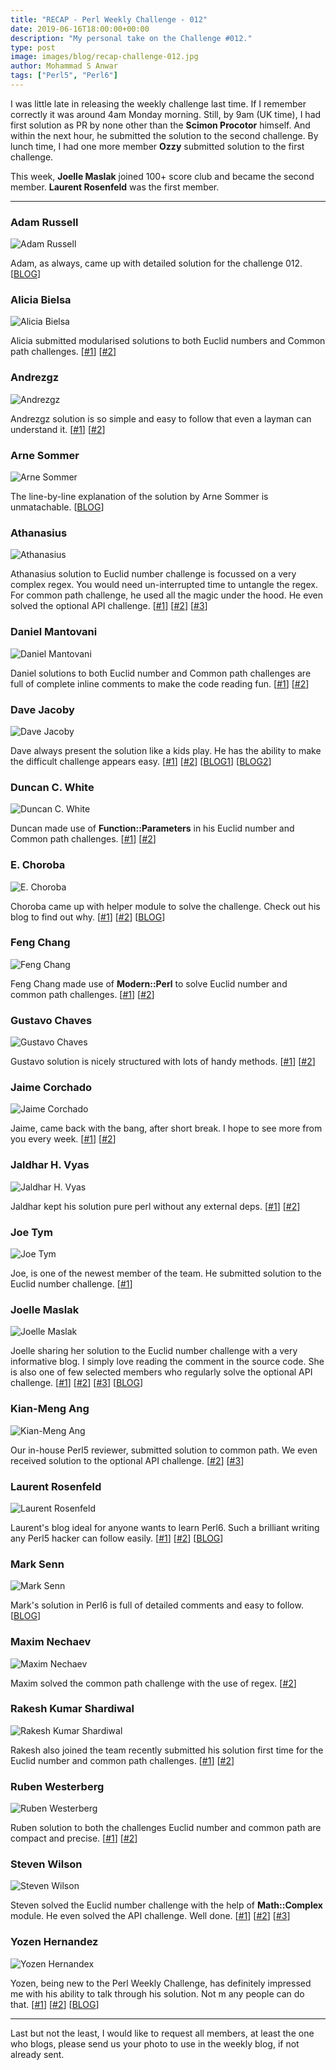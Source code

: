 ```yaml
---
title: "RECAP - Perl Weekly Challenge - 012"
date: 2019-06-16T18:00:00+00:00
description: "My personal take on the Challenge #012."
type: post
image: images/blog/recap-challenge-012.jpg
author: Mohammad S Anwar
tags: ["Perl5", "Perl6"]
---
```

I was little late in releasing the weekly challenge last time. If I remember correctly it was around 4am Monday morning. Still, by 9am (UK time), I had first solution as PR by none other than the **Scimon Procotor** himself. And within the next hour, he submitted the solution to the second challenge. By lunch time, I had one more member **Ozzy** submitted solution to the first challenge.

This week, **Joelle Maslak** joined 100+ score club and became the second member. **Laurent Rosenfeld** was the first member.

***

### Adam Russell
![Adam Russell](/images/team/adam_russell.jpg)

Adam, as always, came up with detailed solution for the challenge 012. [[BLOG](https://adamcrussell.livejournal.com/4250.html)]

### Alicia Bielsa
![Alicia Bielsa](/images/team/alicia_bielsa.jpg)

Alicia submitted modularised solutions to both Euclid numbers and Common path challenges. [[#1](https://github.com/manwar/perlweeklychallenge-club/blob/master/challenge-012/alicia-bielsa/perl5/ch-1.pl)] [[#2](https://github.com/manwar/perlweeklychallenge-club/blob/master/challenge-012/alicia-bielsa/perl5/ch-2.pl)]

### Andrezgz
![Andrezgz](/images/team/user.jpg)

Andrezgz solution is so simple and easy to follow that even a layman can understand it. [[#1](https://github.com/manwar/perlweeklychallenge-club/blob/master/challenge-012/andrezgz/perl5/ch-1.pl)] [[#2](https://github.com/manwar/perlweeklychallenge-club/blob/master/challenge-012/andrezgz/perl5/ch-2.pl)]

### Arne Sommer
![Arne Sommer](/images/team/arne-sommer.jpg)

The line-by-line explanation of the solution by Arne Sommer is unmatachable. [[BLOG](https://perl6.eu/euclid-path.html)]

### Athanasius
![Athanasius](/images/team/athanasius.jpg)

Athanasius solution to Euclid number challenge is focussed on a very complex regex. You would need un-interrupted time to untangle the regex. For common path challenge, he used all the magic under the hood. He even solved the optional API challenge. [[#1](https://github.com/manwar/perlweeklychallenge-club/blob/master/challenge-012/athanasius/perl5/ch-1.pl)] [[#2](https://github.com/manwar/perlweeklychallenge-club/blob/master/challenge-012/athanasius/perl5/ch-2.pl)] [[#3](https://github.com/manwar/perlweeklychallenge-club/blob/master/challenge-012/athanasius/perl5/ch-3.pl)]

### Daniel Mantovani
![Daniel Mantovani](/images/team/daniel_mantovani.jpg)

Daniel solutions to both Euclid number and Common path challenges are full of complete inline comments to make the code reading fun. [[#1](https://github.com/manwar/perlweeklychallenge-club/blob/master/challenge-012/daniel-mantovani/perl5/ch-1.pl)] [[#2](https://github.com/manwar/perlweeklychallenge-club/blob/master/challenge-012/daniel-mantovani/perl5/ch-2.pl)]

### Dave Jacoby
![Dave Jacoby](/images/team/dave_jacoby.jpg)

Dave always present the solution like a kids play. He has the ability to make the difficult challenge appears easy. [[#1](https://github.com/manwar/perlweeklychallenge-club/blob/master/challenge-012/dave-jacoby/perl5/ch-1.pl)] [[#2](https://github.com/manwar/perlweeklychallenge-club/blob/master/challenge-012/dave-jacoby/perl5/ch-2.pl)] [[BLOG1](https://jacoby.github.io//2019/06/12/euclid-and-reduce.html)] [[BLOG2](https://jacoby.github.io//2019/06/11/common-paths-and-an-issue-with-postderef.html)]

### Duncan C. White
![Duncan C. White](/images/team/duncan_white.jpg)

Duncan made use of **Function::Parameters** in his Euclid number and Common path challenges. [[#1](https://github.com/manwar/perlweeklychallenge-club/blob/master/challenge-012/duncan-c-white/perl5/ch-1.pl)] [[#2](https://github.com/manwar/perlweeklychallenge-club/blob/master/challenge-012/duncan-c-white/perl5/ch-2.pl)]

### E. Choroba
![E. Choroba](/images/team/e-choroba.jpg)

Choroba came up with helper module to solve the challenge. Check out his blog to find out why. [[#1](https://github.com/manwar/perlweeklychallenge-club/blob/master/challenge-012/e-choroba/perl5/ch-1.pl)] [[#2](https://github.com/manwar/perlweeklychallenge-club/blob/master/challenge-012/e-choroba/perl5/ch-2.pl)] [[BLOG](http://blogs.perl.org/users/e_choroba/2019/06/perl-weekly-challenge-012-non-prime-euclid-numbers-and-the-common-path.html)]

### Feng Chang
![Feng Chang](/images/team/user.jpg)

Feng Chang made use of **Modern::Perl** to solve Euclid number and common path challenges. [[#1](https://github.com/manwar/perlweeklychallenge-club/blob/master/challenge-012/feng-chang/perl5/ch-1.pl)] [[#2](https://github.com/manwar/perlweeklychallenge-club/blob/master/challenge-012/feng-chang/perl5/ch-2.pl)]

### Gustavo Chaves
![Gustavo Chaves](/images/team/gustavo-chaves.jpg)

Gustavo solution is nicely structured with lots of handy methods. [[#1](https://github.com/manwar/perlweeklychallenge-club/blob/master/challenge-012/gustavo-chaves/perl5/ch-1.pl)] [[#2](https://github.com/manwar/perlweeklychallenge-club/blob/master/challenge-012/gustavo-chaves/perl5/ch-2.pl)]

### Jaime Corchado
![Jaime Corchado](/images/team/user.jpg)

Jaime, came back with the bang, after short break. I hope to see more from you every week. [[#1](https://github.com/manwar/perlweeklychallenge-club/blob/master/challenge-012/jaime/perl5/ch-1.pl)] [[#2](https://github.com/manwar/perlweeklychallenge-club/blob/master/challenge-012/jaime/perl5/ch-2.pl)]

### Jaldhar H. Vyas
![Jaldhar H. Vyas](/images/team/jaldhar_vyas.jpg)

Jaldhar kept his solution pure perl without any external deps. [[#1](https://github.com/manwar/perlweeklychallenge-club/blob/master/challenge-012/jaldhar-h-vyas/perl5/ch-1.pl)] [[#2](https://github.com/manwar/perlweeklychallenge-club/blob/master/challenge-012/jaldhar-h-vyas/perl5/ch-2.pl)]

### Joe Tym
![Joe Tym](/images/team/user.jpg)

Joe, is one of the newest member of the team. He submitted solution to the Euclid number challenge. [[#1](https://github.com/manwar/perlweeklychallenge-club/blob/master/challenge-012/joe-tym/perl5/ch-1.pl)]

### Joelle Maslak
![Joelle Maslak](/images/team/joelle_maslak.jpg)

Joelle sharing her solution to the Euclid number challenge with a very informative blog. I simply love reading the comment in the source code. She is also one of few selected members who regularly solve the optional API challenge. [[#1](https://github.com/manwar/perlweeklychallenge-club/blob/master/challenge-012/joelle-maslak/perl5/ch-1.pl)] [[#2](https://github.com/manwar/perlweeklychallenge-club/blob/master/challenge-012/joelle-maslak/perl5/ch-2.pl)] [[#3](https://github.com/manwar/perlweeklychallenge-club/blob/master/challenge-012/joelle-maslak/perl5/ch-3.pl)] [[BLOG](https://digitalbarbedwire.com/2019/06/16/perl-weekly-challenge-12-euclid-numbers/)]

### Kian-Meng Ang
![Kian-Meng Ang](/images/team/user.jpg)

Our in-house Perl5 reviewer, submitted solution to common path. We even received solution to the optional API challenge. [[#2](https://github.com/manwar/perlweeklychallenge-club/tree/master/challenge-012/kian-meng-ang/perl5/ch-2.pl)] [[#3](https://github.com/manwar/perlweeklychallenge-club/tree/master/challenge-012/kian-meng-ang/perl5/ch-3.pl)]

### Laurent Rosenfeld
![Laurent Rosenfeld](/images/team/laurent_rosenfeld.jpg)

Laurent's blog ideal for anyone wants to learn Perl6. Such a brilliant writing any Perl5 hacker can follow easily. [[#1](https://github.com/manwar/perlweeklychallenge-club/blob/master/challenge-012/laurent-rosenfeld/perl5/ch-1.pl)] [[#2](https://github.com/manwar/perlweeklychallenge-club/blob/master/challenge-012/laurent-rosenfeld/perl5/ch-2.pl)] [[BLOG](http://blogs.perl.org/users/laurent_r/2019/06/perl-weekly-challenge-12-euclids-numbers-and-directories.html)]

### Mark Senn
![Mark Senn](/images/team/mark_senn.jpg)

Mark's solution in Perl6 is full of detailed comments and easy to follow. [[BLOG](https://engineering.purdue.edu/~mark/pwc-012.pdf)]

### Maxim Nechaev
![Maxim Nechaev](/images/team/maxim-nechaev.jpg)

Maxim solved the common path challenge with the use of regex. [[#2](https://github.com/manwar/perlweeklychallenge-club/blob/master/challenge-012/maxim-nechaev/perl5/ch-2.pl)]

### Rakesh Kumar Shardiwal
![Rakesh Kumar Shardiwal](/images/team/user.jpg)

Rakesh also joined the team recently submitted his solution first time for the Euclid number and common path challenges. [[#1](https://github.com/manwar/perlweeklychallenge-club/blob/master/challenge-012/shardiwal/perl5/ch-1.pl)] [[#2](https://github.com/manwar/perlweeklychallenge-club/blob/master/challenge-012/shardiwal/perl5/ch-2.pl)]

### Ruben Westerberg
![Ruben Westerberg](/images/team/user.jpg)

Ruben solution to both the challenges Euclid number and common path are compact and precise. [[#1](https://github.com/manwar/perlweeklychallenge-club/blob/master/challenge-012/ruben-westerberg/perl5/ch-1.pl)] [[#2](https://github.com/manwar/perlweeklychallenge-club/blob/master/challenge-012/ruben-westerberg/perl5/ch-2.pl)]

### Steven Wilson
![Steven Wilson](/images/team/user.jpg)

Steven solved the Euclid number challenge with the help of **Math::Complex** module. He even solved the API challenge. Well done. [[#1](https://github.com/manwar/perlweeklychallenge-club/blob/master/challenge-012/steven-wilson/perl5/ch-1.pl)] [[#2](https://github.com/manwar/perlweeklychallenge-club/blob/master/challenge-012/steven-wilson/perl5/ch-2.pl)] [[#3](https://github.com/manwar/perlweeklychallenge-club/blob/master/challenge-012/steven-wilson/perl5/ch-3.pl)]

### Yozen Hernandez
![Yozen Hernandex](/images/team/user.jpg)

Yozen, being new to the Perl Weekly Challenge, has definitely impressed me with his ability to talk through his solution. Not m    any people can do that. [[#1](https://github.com/manwar/perlweeklychallenge-club/blob/master/challenge-012/yozen-hernandez/perl5/ch-1.pl)] [[#2](https://github.com/manwar/perlweeklychallenge-club/blob/master/challenge-012/yozen-hernandez/perl5/ch-2.pl)] [[BLOG](https://yzhernand.github.io/posts/perl-weekly-challenge-12/)]

***

Last but not the least,  I would like to request all members, at least the one who blogs, please send us your photo to use in the weekly blog, if not already sent.
